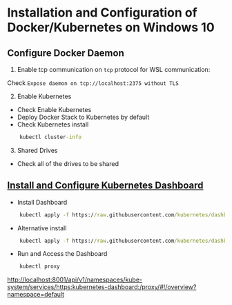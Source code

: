 # Installation and Configuration of Docker/Kubernetes on Windows 10

## Configure Docker Daemon

1. Enable tcp communication on `tcp` protocol for WSL communication:

Check `Expose daemon on tcp://localhost:2375 without TLS`

2. Enable Kubernetes

- Check Enable Kubernetes
- Deploy Docker Stack to Kubernetes by default
- Check Kubernetes install

```cmd
    kubectl cluster-info
```

3. Shared Drives

- Check all of the drives to be shared

## [Install and Configure Kubernetes Dashboard](https://github.com/kubernetes/dashboard)

- Install Dashboard

```cmd
    kubectl apply -f https://raw.githubusercontent.com/kubernetes/dashboard/master/src/deploy/recommended/kubernetes-dashboard.yaml
```

- Alternative install

```cmd
    kubectl apply -f https://raw.githubusercontent.com/kubernetes/dashboard/master/src/deploy/alternative/kubernetes-dashboard.yaml
```

- Run and Access the Dashboard

```cmd
    kubectl proxy
```

[http://localhost:8001/api/v1/namespaces/kube-system/services/https:kubernetes-dashboard:/proxy/#!/overview?namespace=default](http://localhost:8001/api/v1/namespaces/kube-system/services/https:kubernetes-dashboard:/proxy/#!/overview?namespace=default)
